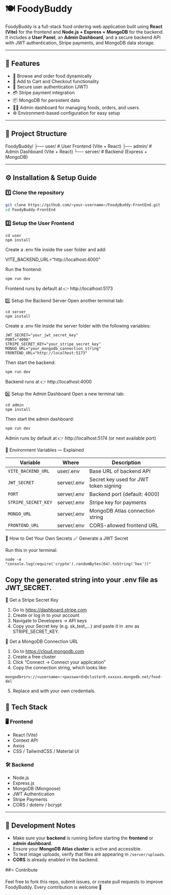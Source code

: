 # 🍽️ FoodyBuddy

FoodyBuddy is a full-stack food ordering web application built using **React (Vite)** for the frontend and **Node.js + Express + MongoDB** for the backend.  
It includes a **User Panel**, an **Admin Dashboard**, and a secure backend API with JWT authentication, Stripe payments, and MongoDB data storage.

---

## 🚀 Features

- 🍕 Browse and order food dynamically  
- 🛒 Add to Cart and Checkout functionality  
- 🔐 Secure user authentication (JWT)  
- 💳 Stripe payment integration  
- 📦 MongoDB for persistent data  
- 🧑‍💼 Admin dashboard for managing foods, orders, and users  
- ⚙️ Environment-based configuration for easy setup  

---

## 🧭 Project Structure

FoodyBuddy/
├── user/ # User Frontend (Vite + React)
├── admin/ # Admin Dashboard (Vite + React)
└── server/ # Backend (Express + MongoDB)

---

## ⚙️ Installation & Setup Guide

### 1️⃣ Clone the repository
```bash
git clone https://github.com/<your-username>/FoodyBuddy-FrontEnd.git
cd FoodyBuddy-FrontEnd
```

### 2️⃣ Setup the User Frontend
```
cd user
npm install
```
Create a .env file inside the user folder and add:

VITE_BACKEND_URL="http://localhost:4000"

Run the frontend:
```
npm run dev
```

Frontend runs by default at 👉 http://localhost:5173

3️⃣ Setup the Backend Server
Open another terminal tab:
```
cd server
npm install
```

Create a .env file inside the server folder with the following variables:
```
JWT_SECRET="your_jwt_secret_key"
PORT="4000"
STRIPE_SECRET_KEY="your_stripe_secret_key"
MONGO_URL="your_mongodb_connection_string"
FRONTEND_URL="http://localhost:5173"
```
Then start the backend:
```
npm run dev
```
Backend runs at 👉 http://localhost:4000

4️⃣ Setup the Admin Dashboard
Open a new terminal tab:
```
cd admin
npm install
```
Then start the admin dashboard:
```
npm run dev
```

Admin runs by default at 👉 http://localhost:5174
 (or next available port)

 🔑 Environment Variables — Explained

 | Variable            | Where       | Description                           |
| ------------------- | ----------- | ------------------------------------- |
| `VITE_BACKEND_URL`  | user/.env   | Base URL of backend API               |
| `JWT_SECRET`        | server/.env | Secret key used for JWT token signing |
| `PORT`              | server/.env | Backend port (default: 4000)          |
| `STRIPE_SECRET_KEY` | server/.env | Stripe key for payments               |
| `MONGO_URL`         | server/.env | MongoDB Atlas connection string       |
| `FRONTEND_URL`      | server/.env | CORS-allowed frontend URL             |


🧠 How to Get Your Own Secrets
🪄 Generate a JWT Secret

Run this in your terminal:
```
node -e "console.log(require('crypto').randomBytes(64).toString('hex'))"
```

## Copy the generated string into your .env file as JWT_SECRET.

🧩 Get a Stripe Secret Key
1. Go to https://dashboard.stripe.com
2. Create or log in to your account
3. Navigate to Developers → API keys
4. Copy your Secret key (e.g. sk_test_...) and paste it in .env as STRIPE_SECRET_KEY.

🍃 Get a MongoDB Connection URL
1. Go to https://cloud.mongodb.com
2. Create a free cluster
3. Click “Connect → Connect your application”
4. Copy the connection string, which looks like:
```
mongodb+srv://<username>:<password>@cluster0.xxxxxx.mongodb.net/food-del
```
5. Replace <username> and <password> with your own credentials.

## 🧩 Tech Stack

### 🖥️ Frontend
- React (Vite)
- Context API
- Axios
- CSS / TailwindCSS / Material UI

### 🛠️ Backend
- Node.js
- Express.js
- MongoDB (Mongoose)
- JWT Authentication
- Stripe Payments
- CORS / dotenv / bcrypt

---

## 🧪 Development Notes

- Make sure your **backend** is running before starting the **frontend** or **admin dashboard**.
- Ensure your **MongoDB Atlas cluster** is active and accessible.
- To test image uploads, verify that files are appearing in `/server/uploads`.
- **CORS** is already enabled in the backend.


##⭐ Contribute

Feel free to fork this repo, submit issues, or create pull requests to improve FoodyBuddy.
Every contribution is welcome 💙
